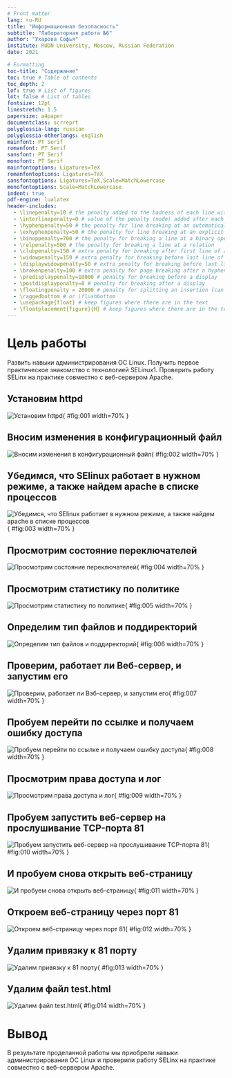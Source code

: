 ```yaml
---
# Front matter
lang: ru-RU
title: "Информационная безопасность"
subtitle: "Лабораторная работа №6"
author: "Ухарова Софья"
institute: RUDN University, Moscow, Russian Federation
date: 2021

# Formatting
toc-title: "Содержание"
toc: true # Table of contents
toc_depth: 2
lof: true # List of figures
lot: false # List of tables
fontsize: 12pt
linestretch: 1.5
papersize: a4paper
documentclass: scrreprt
polyglossia-lang: russian
polyglossia-otherlangs: english
mainfont: PT Serif
romanfont: PT Serif
sansfont: PT Serif
monofont: PT Serif
mainfontoptions: Ligatures=TeX
romanfontoptions: Ligatures=TeX
sansfontoptions: Ligatures=TeX,Scale=MatchLowercase
monofontoptions: Scale=MatchLowercase
indent: true
pdf-engine: lualatex
header-includes:
  - \linepenalty=10 # the penalty added to the badness of each line within a paragraph (no associated penalty node) Increasing the value makes tex try to have fewer lines in the paragraph.
  - \interlinepenalty=0 # value of the penalty (node) added after each line of a paragraph.
  - \hyphenpenalty=50 # the penalty for line breaking at an automatically inserted hyphen
  - \exhyphenpenalty=50 # the penalty for line breaking at an explicit hyphen
  - \binoppenalty=700 # the penalty for breaking a line at a binary operator
  - \relpenalty=500 # the penalty for breaking a line at a relation
  - \clubpenalty=150 # extra penalty for breaking after first line of a paragraph
  - \widowpenalty=150 # extra penalty for breaking before last line of a paragraph
  - \displaywidowpenalty=50 # extra penalty for breaking before last line before a display math
  - \brokenpenalty=100 # extra penalty for page breaking after a hyphenated line
  - \predisplaypenalty=10000 # penalty for breaking before a display
  - \postdisplaypenalty=0 # penalty for breaking after a display
  - \floatingpenalty = 20000 # penalty for splitting an insertion (can only be split footnote in standard LaTeX)
  - \raggedbottom # or \flushbottom
  - \usepackage{float} # keep figures where there are in the text
  - \floatplacement{figure}{H} # keep figures where there are in the text
---
```


# Цель работы

Развить навыки администрирования ОС Linux. Получить первое практическое знакомство с технологией SELinux1. Проверить работу SELinx на практике совместно с веб-сервером Apache.


## Установим httpd

![Установим httpd](/Users/sofaavdeeva/Desktop/иб/6/image/61.png){ #fig:001 width=70% }

## Вносим изменения в конфигурационный файл

![Вносим изменения в конфигурационный файл](/Users/sofaavdeeva/Desktop/иб/6/image/62.png){ #fig:002 width=70% }

## Убедимся, что SElinux работает в нужном режиме, а также найдем apache в списке процессов

![Убедимся, что SElinux работает в нужном режиме, а также найдем apache в списке процессов](/Users/sofaavdeeva/Desktop/иб/6/image/63.png){ #fig:003 width=70% }

## Просмотрим состояние переключателей

![Просмотрим состояние переключателей](/Users/sofaavdeeva/Desktop/иб/6/image/64.png){ #fig:004 width=70% }

## Просмотрим статистику по политике

![Просмотрим статистику по политике](/Users/sofaavdeeva/Desktop/иб/6/image/65.png){ #fig:005 width=70% }

## Определим тип файлов и поддиректорий

![Определим тип файлов и поддиректорий](/Users/sofaavdeeva/Desktop/иб/6/image/66.png){ #fig:006 width=70% }


## Проверим, работает ли Веб-сервер, и запустим его

![Проверим, работает ли Вэб-сервер, и запустим его](/Users/sofaavdeeva/Desktop/иб/6/image/67.png){ #fig:007 width=70% }

## Пробуем перейти по ссылке и получаем ошибку доступа

![Пробуем перейти по ссылке и получаем ошибку доступа](/Users/sofaavdeeva/Desktop/иб/6/image/68.png){ #fig:008 width=70% }

## Просмотрим права доступа и лог

![Просмотрим права доступа и лог](/Users/sofaavdeeva/Desktop/иб/6/image/69.png){ #fig:009 width=70% }

## Пробуем запустить веб-сервер на прослушивание TCP-порта 81

![Пробуем запустить веб-сервер на прослушивание TCP-порта 81](/Users/sofaavdeeva/Desktop/иб/6/image/611.png){ #fig:010 width=70% }

## И пробуем снова открыть веб-страницу

![И пробуем снова открыть веб-страницу](/Users/sofaavdeeva/Desktop/иб/6/image/612.png){ #fig:011 width=70% }

## Откроем веб-страницу через порт 81

![Откроем веб-страницу через порт 81](/Users/sofaavdeeva/Desktop/иб/6/image/613.png){ #fig:012 width=70% }

## Удалим привязку к 81 порту

![Удалим привязку к 81 порту](/Users/sofaavdeeva/Desktop/иб/6/image/614.png){ #fig:013 width=70% }

## Удалим файл test.html

![Удалим файл test.html](/Users/sofaavdeeva/Desktop/иб/6/image/615.png){ #fig:014 width=70% }

# Вывод

В результате проделанной работы мы приобрели навыки администрирования ОС Linux и проверили работу SELinx на практике совместно с веб-сервером Apache.
